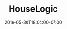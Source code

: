 ---
title: "HouseLogic"
description: "This was a student project at FIT that imagined a brand identity and packaging for a smart-home technology company."
date: "2016-05-30T18:04:00-07:00"
featured: false
gallery: 
- 
  url: "/assets/images/houselogic-logo.jpg"
  caption: null
tags: "print,logo"
---